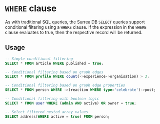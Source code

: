 # `WHERE` clause

As with traditional SQL queries, the SurrealDB `SELECT` queries support
conditional filtering using a `WHERE` clause. If the expression in the `WHERE`
clause evaluates to true, then the respective record will be returned.

## Usage

```sql
-- Simple conditional filtering
SELECT * FROM article WHERE published = true;

-- Conditional filtering based on graph edges
SELECT * FROM profile WHERE count(->experience->organisation) > 3;

-- Conditional filtering based on graph edge properties
SELECT * FROM person WHERE ->(reaction WHERE type='celebrate')->post;

-- Conditional filtering with boolean logic
SELECT * FROM user WHERE (admin AND active) OR owner = true;

-- Select filtered nested array values
SELECT address[WHERE active = true] FROM person;
```

